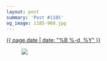 ```yaml
---
layout: post
summary: 'Post #1185'
og_image: 1185-960.jpg
---
```


<p>
 <time>
  <a href="/1185">
   {{ page.date | date: "%B %-d, %Y" }}
  </a>
 </time>
 <a href="/1185">
  <figure data-taken="7/24/2020">
   <img sizes="(min-width: 700px) 50vw, calc(100vw - 2rem)" src="{{ site.assets_url }}/1185-480.jpg" srcset="{{ site.assets_url }}/1185-240.jpg 240w, {{ site.assets_url }}/1185-480.jpg 480w, {{ site.assets_url }}/1185-720.jpg 720w, {{ site.assets_url }}/1185-960.jpg 960w"/>
  </figure>
 </a>
</p>
